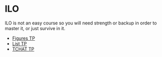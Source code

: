 # ILO

ILO is not an easy course so you will need strength
or backup in order to master it, or just survive in it.

* [Figures TP](figures.md)
* [List TP](lists.md)
* [TCHAT TP](tchat.md)